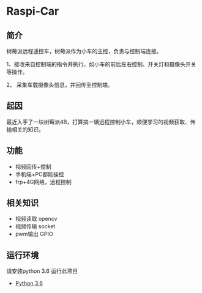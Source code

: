 # Raspi-Car

## 简介
树莓派远程遥控车，树莓派作为小车的主控，负责与控制端连接。

1、接收来自控制端的指令并执行，如小车的前后左右控制、开关灯和摄像头开关等操作。

2、 采集车载摄像头信息，并回传至控制端。
## 起因
最近入手了一块树莓派4B，打算搞一辆远程控制小车，顺便学习的视频获取、传输相关的知识。

## 功能
- 视频回传+控制
- 手机端+PC都能操控
- frp+4G网络，远程控制

## 相关知识
- 视频读取 opencv
- 视频传输 socket
- pwm输出 GPIO

## 运行环境
请安装python 3.6 运行此项目
- [Python 3.6](https://www.python.org/)